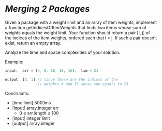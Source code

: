 # *Merging 2 Packages*

Given a package with a weight limit and an array of item
weights, implement a function getIndicesOfItemWeights that finds two
items whose sum of weights equals the weight limit. Your function should
 return a pair [i, j] of the indices of the item weights, ordered such
that i < j. If such a pair doesn’t exist, return an empty array.

Analyze the time and space complexities of your solution.

Example:

```js
input:  arr = [4, 6, 10, 15, 16],  lim = 21

output: [3, 1] // since these are the indices of the
               // weights 6 and 15 whose sum equals to 21
```

Constraints:

* [time limit] 5000ms
* [input] array.integer arr
  * 0 ≤ arr.length ≤ 100
* [input] integer limit
* [output] array.integer
